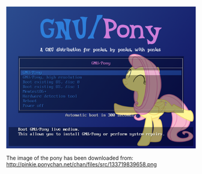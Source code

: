 ![Preview](https://github.com/GNU-Pony/artwork/blob/master/SYSLINUX/vesamenu/4:3/fluttershy+dance/preview.png)

The image of the pony has been downloaded from:
    http://pinkie.ponychan.net/chan/files/src/133719839658.png
